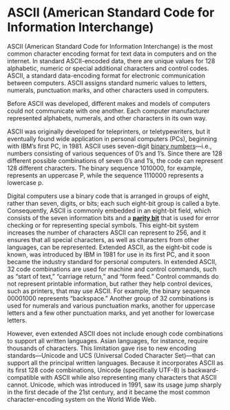 # ASCII (American Standard Code for Information Interchange)
ASCII (American Standard Code for Information Interchange) is the most common character encoding format for text data in computers and on the internet. In standard ASCII-encoded data, there are unique values for 128 alphabetic, numeric or special additional characters and control codes. ASCII, a standard data-encoding format for electronic communication between computers. ASCII assigns standard numeric values to letters, numerals, punctuation marks, and other characters used in computers.

Before ASCII was developed, different makes and models of computers could not communicate with one another. Each computer manufacturer represented alphabets, numerals, and other characters in its own way.

ASCII was originally developed for teleprinters, or teletypewriters, but it eventually found wide application in personal computers (PCs), beginning with IBM’s first PC, in 1981. ASCII uses seven-digit [binary numbers](https://en.wikipedia.org/wiki/Binary_number)—i.e., numbers consisting of various sequences of 0’s and 1’s. Since there are 128 different possible combinations of seven 0’s and 1’s, the code can represent 128 different characters. The binary sequence 1010000, for example, represents an uppercase P, while the sequence 1110000 represents a lowercase p.

Digital computers use a binary code that is arranged in groups of eight, rather than seven, digits, or bits; each such eight-bit group is called a byte. Consequently, ASCII is commonly embedded in an eight-bit field, which consists of the seven information bits and a [**parity bit**](https://en.wikipedia.org/wiki/Parity_bit#:~:text=Parity%20bits%20are%20generally%20applied,string%20is%20even%20or%20odd.) that is used for error checking or for representing special symbols. This eight-bit system increases the number of characters ASCII can represent to 256, and it ensures that all special characters, as well as characters from other languages, can be represented. Extended ASCII, as the eight-bit code is known, was introduced by IBM in 1981 for use in its first PC, and it soon became the industry standard for personal computers. In extended ASCII, 32 code combinations are used for machine and control commands, such as “start of text,” “carriage return,” and “form feed.” Control commands do not represent printable information, but rather they help control devices, such as printers, that may use ASCII. For example, the binary sequence 00001000 represents “backspace.” Another group of 32 combinations is used for numerals and various punctuation marks, another for uppercase letters and a few other punctuation marks, and yet another for lowercase letters.

However, even extended ASCII does not include enough code combinations to support all written languages. Asian languages, for instance, require thousands of characters. This limitation gave rise to new encoding standards—Unicode and UCS (Universal Coded Character Set)—that can support all the principal written languages. Because it incorporates ASCII as its first 128 code combinations, Unicode (specifically UTF-8) is backward-compatible with ASCII while also representing many characters that ASCII cannot. Unicode, which was introduced in 1991, saw its usage jump sharply in the first decade of the 21st century, and it became the most common character-encoding system on the World Wide Web.
